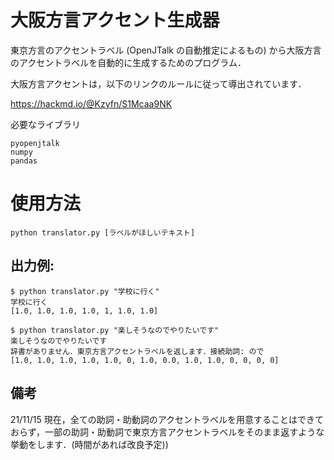 # 大阪方言アクセント生成器

東京方言のアクセントラベル (OpenJTalk の自動推定によるもの) から大阪方言のアクセントラベルを自動的に生成するためのプログラム．

大阪方言アクセントは，以下のリンクのルールに従って導出されています．

https://hackmd.io/@Kzyfn/S1Mcaa9NK

必要なライブラリ

```
pyopenjtalk
numpy
pandas
```

# 使用方法

```python translator.py [ラベルがほしいテキスト]```

## 出力例:

```
$ python translator.py "学校に行く"
学校に行く
[1.0, 1.0, 1.0, 1.0, 1, 1.0, 1.0]
```


```
$ python translator.py "楽しそうなのでやりたいです"
楽しそうなのでやりたいです
辞書がありません．東京方言アクセントラベルを返します．接続助詞: ので
[1.0, 1.0, 1.0, 1.0, 1.0, 0, 1.0, 0.0, 1.0, 1.0, 0, 0, 0, 0]
```


## 備考
21/11/15 現在，全ての助詞・助動詞のアクセントラベルを用意することはできておらず，一部の助詞・助動詞で東京方言アクセントラベルをそのまま返すような挙動をします．(時間があれば改良予定))